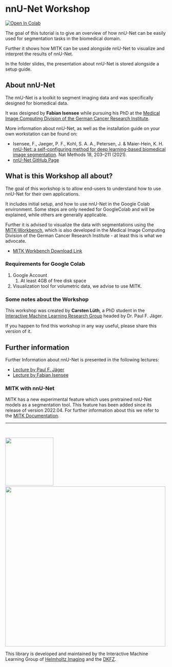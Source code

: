 # nnU-Net Workshop

[![Open In Colab](https://colab.research.google.com/assets/colab-badge.svg)](https://colab.research.google.com/github/iml-dkfz/nnunet-workshop/blob/master/nnU-Net_Workshop.ipynb)

The goal of this tutorial is to give an overview of how nnU-Net can be easily used for segmentation tasks in the biomedical domain.

Further it shows how MITK can be used alongside nnU-Net to visualize and interpret the results of nnU-Net.

In the folder slides, the presentation about nnU-Net is stored alongside a setup guide.

## About nnU-Net
The nnU-Net is a toolkit to segment imaging data and was specifically designed for biomedical data.

It was designed by **Fabian Isensee** while pursuing his PhD at the [Medical Image Computing Division of the German Cancer Research Institute](https://www.dkfz.de/en/mic/index.php).

More information about nnU-Net, as well as the installation guide on your own workstation can be found on:
- Isensee, F., Jaeger, P. F., Kohl, S. A. A., Petersen, J. & Maier-Hein, K. H. [nnU-Net: a self-configuring method for deep learning-based biomedical image segmentation](http://www.nature.com/articles/s41592-020-01008-z). Nat Methods 18, 203–211 (2021).
- [nnU-Net GitHub Page](https://github.com/MIC-DKFZ/nnUNet)

## What is this Workshop all about?

The goal of this workshop is to allow end-users to understand how to use nnU-Net for their own applications.

It includes initial setup, and how to use nnU-Net in the Google Colab environment. 
Some steps are only needed for GoogleColab and will be explained, while others are generally applicable. 

Further it is advised to visualize the data with segmentations using the [MITK-Workbench](https://www.mitk.org/wiki/The_Medical_Imaging_Interaction_Toolkit_(MITK)), which is also developed in the Medical Image Computing Division of the German Cancer Research Institute - at least this is what we advocate.

- [MITK Workbench Download Link](https://www.mitk.org/wiki/Downloads)

### Requirements for Google Colab 
1. Google Account
   1. At least 4GB of free disk space
2. Visualization tool for volumetric data, we advise to use MITK.

### Some notes about the Workshop

This workshop was created by **Carsten Lüth**, a PhD student in the [Interactive Machine Learning Research Group](https://www.dkfz.de/en/interaktives-maschinelles-lernen/index.php) headed by Dr. Paul F. Jäger.

If you happen to find this workshop in any way useful, please share this version of it. 

## Further information

Further Information about nnU-Net is presented in the following lectures:
- [Lecture by Paul F. Jäger](https://www.youtube.com/watch?v=3po8qVzz5Tc&t=2196s)
- [Lecture by Fabian Isensee](https://www.youtube.com/watch?v=C6tpnJRpt90)

### MITK with nnU-Net
MITK has a new experimental feature which uses pretrained nnU-Net models as a segmentation tool.
This feature has been added since its release of version 2022.04.
For further information about this we refer to the [MITK Documentation](https://docs.mitk.org/2022.04/org_mitk_views_segmentation.html#org_mitk_views_segmentationnnUNetTool).

---

<br>

<p align="left">
  <img src="https://polybox.ethz.ch/index.php/s/kqDrOTTIzPFYPU7/download" width="150"> &nbsp;&nbsp;&nbsp;&nbsp;
  <img src="https://upload.wikimedia.org/wikipedia/commons/thumb/d/d9/Deutsches_Krebsforschungszentrum_Logo.svg/1200px-Deutsches_Krebsforschungszentrum_Logo.svg.png" width="500"> 
</p>

This library is developed and maintained by the Interactive Machine Learning Group of [Helmholtz Imaging](https://www.helmholtz-imaging.de/) and the [DKFZ](https://www.dkfz.de/de/index.html).